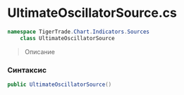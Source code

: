 
# UltimateOscillatorSource.cs
```csharp
namespace TigerTrade.Chart.Indicators.Sources  
    class UltimateOscillatorSource
```

> Описание

### Синтаксис
```csharp
public UltimateOscillatorSource()
```
